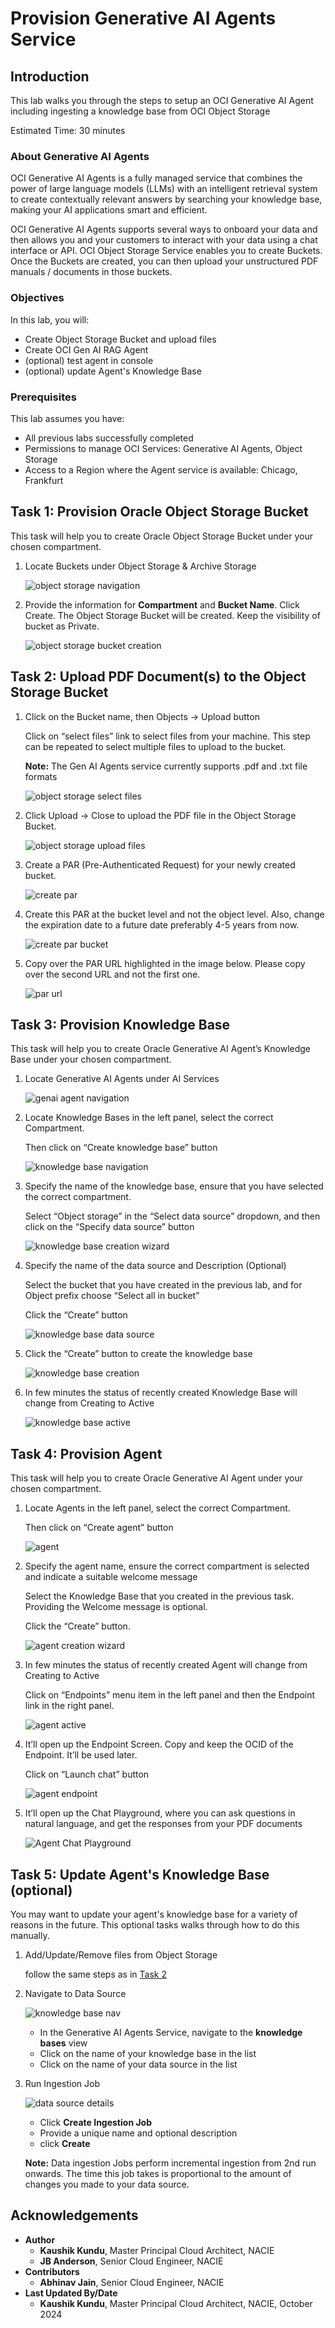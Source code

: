 # Provision Generative AI Agents Service

## Introduction

This lab walks you through the steps to setup an OCI Generative AI Agent including ingesting a knowledge base from OCI Object Storage

Estimated Time: 30 minutes

### About Generative AI Agents

OCI Generative AI Agents is a fully managed service that combines the power of large language models (LLMs) with an intelligent retrieval system to create contextually relevant answers by searching your knowledge base, making your AI applications smart and efficient.

OCI Generative AI Agents supports several ways to onboard your data and then allows you and your customers to interact with your data using a chat interface or API. OCI Object Storage Service enables you to create Buckets. Once the Buckets are created, you can then upload your unstructured PDF manuals / documents in those buckets.

### Objectives

In this lab, you will:

* Create Object Storage Bucket and upload files
* Create OCI Gen AI RAG Agent
* (optional) test agent in console
* (optional) update Agent's Knowledge Base

### Prerequisites

This lab assumes you have:

* All previous labs successfully completed
* Permissions to manage OCI Services: Generative AI Agents, Object Storage
* Access to a Region where the Agent service is available: Chicago, Frankfurt

## Task 1: Provision Oracle Object Storage Bucket

This task will help you to create Oracle Object Storage Bucket under your chosen compartment.

1. Locate Buckets under Object Storage & Archive Storage

    ![object storage navigation](images/os_nav.png)

2. Provide the information for **Compartment** and **Bucket Name**. Click Create.
    The Object Storage Bucket will be created. Keep the visibility of bucket as Private.

    ![object storage bucket creation](images/os_bucket_create.png)

    <!--TODO: may need object events and may want object versioning -->

## Task 2: Upload PDF Document(s) to the Object Storage Bucket

1. Click on the Bucket name, then Objects -> Upload button

    Click on “select files” link to select files from your machine. This step can be repeated to select multiple files to upload to the bucket.

    **Note:** The Gen AI Agents service currently supports .pdf and .txt file formats

    <!--TODO: should we provide a sample dataset? -->

    ![object storage select files](images/os_file_select.png)

2. Click Upload -> Close to upload the PDF file in the Object Storage Bucket.

    ![object storage upload files](images/os_upload.png)

3. Create a PAR (Pre-Authenticated Request) for your newly created bucket.

    ![create par](images/create_par.png)

4. Create this PAR at the bucket level and not the object level. Also, change the expiration date to a future date preferably 4-5 years from now.

    ![create par bucket](images/create_par_bucket.png)

5. Copy over the PAR URL highlighted in the image below. Please copy over the second URL and not the first one.

    ![par url](images/par_url.png)

## Task 3: Provision Knowledge Base

This task will help you to create Oracle Generative AI Agent’s Knowledge Base under your chosen compartment.

1. Locate Generative AI Agents under AI Services

    ![genai agent navigation](images/agent_nav.png)

2. Locate Knowledge Bases in the left panel, select the correct Compartment.

    Then click on “Create knowledge base” button

    ![knowledge base navigation](images/kb_nav.png)

3. Specify the name of the knowledge base, ensure that you have selected the correct compartment.

    Select “Object storage” in the “Select data source” dropdown, and then click on the “Specify data source” button

    ![knowledge base creation wizard](images/kb_wizard.png)

4. Specify the name of the data source and Description (Optional)

    Select the bucket that you have created in the previous lab, and for Object prefix choose “Select all in bucket”

    Click the “Create” button

    ![knowledge base data source](images/kb_data_source.png)

5. Click the “Create” button to create the knowledge base

    ![knowledge base creation](images/kb_create.png)

6. In few minutes the status of recently created Knowledge Base will change from Creating to Active

    ![knowledge base active](images/kb_active.png)

## Task 4: Provision Agent

This task will help you to create Oracle Generative AI Agent under your chosen compartment.

1. Locate Agents in the left panel, select the correct Compartment.

    Then click on “Create agent” button

    ![agent](images/agent.png)

2. Specify the agent name, ensure the correct compartment is selected and indicate a suitable welcome message

    Select the Knowledge Base that you created in the previous task. Providing the Welcome message is optional.

    Click the “Create” button.

    ![agent creation wizard](images/agent_wizard.png)

3. In few minutes the status of recently created Agent will change from Creating to Active

    Click on “Endpoints” menu item in the left panel and then the Endpoint link in the right panel.

    ![agent active](images/agent_active_endpoint.png)

4. It’ll open up the Endpoint Screen. Copy and keep the OCID of the Endpoint. It’ll be used later.

   Click on “Launch chat” button

   ![agent endpoint](images/agent_endpoint.png)

5. It’ll open up the Chat Playground, where you can ask questions in natural language, and get the responses from your PDF documents

    ![Agent Chat Playground](images/agent_launch_chat.png)

## Task 5: Update Agent's Knowledge Base (optional)

You may want to update your agent's knowledge base for a variety of reasons in the future. This optional tasks walks through how to do this manually.

1. Add/Update/Remove files from Object Storage

    follow the same steps as in [Task 2](#task-2-upload-pdf-documents-to-the-object-storage-bucket)

2. Navigate to Data Source

    ![knowledge base nav](images/kb_nav.png)

    * In the Generative AI Agents Service, navigate to the **knowledge bases** view
    * Click on the name of your knowledge base in the list
    * Click on the name of your data source in the list

3. Run Ingestion Job

    ![data source details](images/data_source.png)
    * Click **Create Ingestion Job**
    * Provide a unique name and optional description
    * click **Create**

    **Note:** Data ingestion Jobs perform incremental ingestion from 2nd run onwards. The time this job takes is proportional to the amount of changes you made to your data source.

## Acknowledgements

* **Author**
    * **Kaushik Kundu**, Master Principal Cloud Architect, NACIE
    * **JB Anderson**, Senior Cloud Engineer, NACIE
* **Contributors**
    * **Abhinav Jain**, Senior Cloud Engineer, NACIE
* **Last Updated By/Date**
    * **Kaushik Kundu**, Master Principal Cloud Architect, NACIE, October 2024

